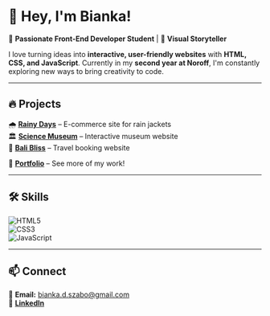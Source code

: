 # 👋 Hey, I'm Bianka!  

🚀 **Passionate Front-End Developer Student** | 📸 **Visual Storyteller**  

I love turning ideas into **interactive, user-friendly websites** with **HTML, CSS, and JavaScript**. Currently in my **second year at Noroff**, I'm constantly exploring new ways to bring creativity to code.  

---

## 🔥 Projects  

🌧️ [**Rainy Days**](https://biankaszabo.github.io/html-css-course-assignment/) – E-commerce site for rain jackets  
🏛️ [**Science Museum**](https://biankaszabo.github.io/semester-project-/homepage.html) – Interactive museum website  
🌴 [**Bali Bliss**](https://biankaszabo.github.io/FED1-PE1-BiankaSzabo/) – Travel booking website  

📌 [**Portfolio**](https://biankaszabo.github.io/portfolio1/) – See more of my work!  

---

## 🛠️ Skills  

![HTML5](https://img.shields.io/badge/HTML5-E34F26?style=for-the-badge&logo=html5&logoColor=white)  
![CSS3](https://img.shields.io/badge/CSS3-1572B6?style=for-the-badge&logo=css3&logoColor=white)  
![JavaScript](https://img.shields.io/badge/JavaScript-F7DF1E?style=for-the-badge&logo=javascript&logoColor=black)  

---

## 📫 Connect  

📧 **Email:** bianka.d.szabo@gmail.com  
💼 **[LinkedIn](https://www.linkedin.com/in/bianka-szab%C3%B3-76aa1885?trk=contact-info)**  
